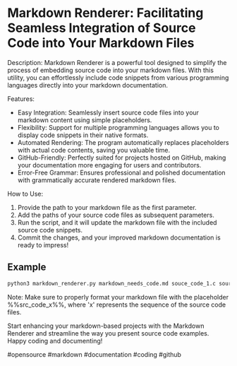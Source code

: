 # Markdown Renderer: Facilitating Seamless Integration of Source Code into Your Markdown Files

Description:
Markdown Renderer is a powerful tool designed to simplify the process of embedding source code into your markdown files. With this utility, you can effortlessly include code snippets from various programming languages directly into your markdown documentation.


Features:
- Easy Integration: Seamlessly insert source code files into your markdown content using simple placeholders.
- Flexibility: Support for multiple programming languages allows you to display code snippets in their native formats.
- Automated Rendering: The program automatically replaces placeholders with actual code contents, saving you valuable time.
- GitHub-Friendly: Perfectly suited for projects hosted on GitHub, making your documentation more engaging for users and contributors.
- Error-Free Grammar: Ensures professional and polished documentation with grammatically accurate rendered markdown files.


How to Use:
1. Provide the path to your markdown file as the first parameter.
2. Add the paths of your source code files as subsequent parameters.
3. Run the script, and it will update the markdown file with the included source code snippets.
4. Commit the changes, and your improved markdown documentation is ready to impress!

## Example
```bash
python3 markdown_renderer.py markdown_needs_code.md souce_code_1.c source_code_2.py source_code_3.verilog
```

Note: Make sure to properly format your markdown file with the placeholder %%src_code_x%%, where 'x' represents the sequence of the source code files.

Start enhancing your markdown-based projects with the Markdown Renderer and streamline the way you present source code examples. Happy coding and documenting!

#opensource #markdown #documentation #coding #github

